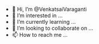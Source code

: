 - 👋 Hi, I’m @VenkatsaiVaraganti
- 👀 I’m interested in ...
- 🌱 I’m currently learning ...
- 💞️ I’m looking to collaborate on ...
- 📫 How to reach me ...

<!---
VenkatsaiVaraganti/VenkatsaiVaraganti is a ✨ special ✨ repository because its `README.md` (this file) appears on your GitHub profile.
You can click the Preview link to take a look at your changes.
--->
